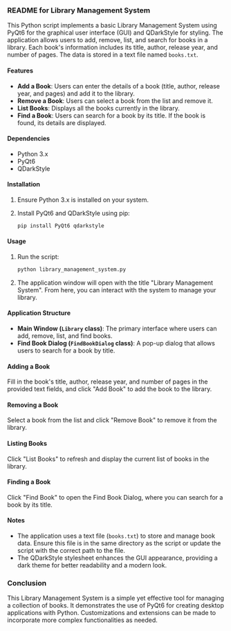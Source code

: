 ### README for Library Management System

This Python script implements a basic Library Management System using PyQt6 for the graphical user interface (GUI) and QDarkStyle for styling. The application allows users to add, remove, list, and search for books in a library. Each book's information includes its title, author, release year, and number of pages. The data is stored in a text file named `books.txt`.

#### Features

- **Add a Book**: Users can enter the details of a book (title, author, release year, and pages) and add it to the library.
- **Remove a Book**: Users can select a book from the list and remove it.
- **List Books**: Displays all the books currently in the library.
- **Find a Book**: Users can search for a book by its title. If the book is found, its details are displayed.

#### Dependencies

- Python 3.x
- PyQt6
- QDarkStyle

#### Installation

1. Ensure Python 3.x is installed on your system.
2. Install PyQt6 and QDarkStyle using pip:

   ```bash
   pip install PyQt6 qdarkstyle
   ```

#### Usage

1. Run the script:

   ```bash
   python library_management_system.py
   ```

2. The application window will open with the title "Library Management System". From here, you can interact with the system to manage your library.

#### Application Structure

- **Main Window (`Library` class)**: The primary interface where users can add, remove, list, and find books.
- **Find Book Dialog (`FindBookDialog` class)**: A pop-up dialog that allows users to search for a book by title.

#### Adding a Book

Fill in the book's title, author, release year, and number of pages in the provided text fields, and click "Add Book" to add the book to the library.

#### Removing a Book

Select a book from the list and click "Remove Book" to remove it from the library.

#### Listing Books

Click "List Books" to refresh and display the current list of books in the library.

#### Finding a Book

Click "Find Book" to open the Find Book Dialog, where you can search for a book by its title.

#### Notes

- The application uses a text file (`books.txt`) to store and manage book data. Ensure this file is in the same directory as the script or update the script with the correct path to the file.
- The QDarkStyle stylesheet enhances the GUI appearance, providing a dark theme for better readability and a modern look.

### Conclusion

This Library Management System is a simple yet effective tool for managing a collection of books. It demonstrates the use of PyQt6 for creating desktop applications with Python. Customizations and extensions can be made to incorporate more complex functionalities as needed.
